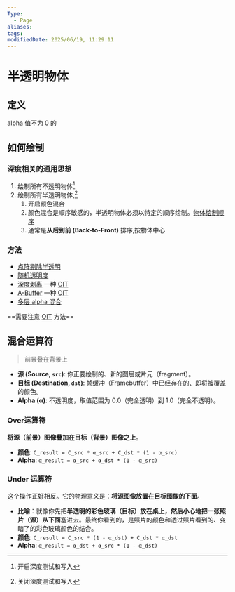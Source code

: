 ```yaml
---
Type:
  - Page
aliases: 
tags: 
modifiedDate: 2025/06/19, 11:29:11
---
```


# 半透明物体

## 定义

alpha 值不为 0 的

## 如何绘制

### 深度相关的通用思想

1. 绘制所有不透明物体[^1]
2. 绘制所有半透明物体,[^2]
    1. 开启颜色混合
    2. 颜色混合是顺序敏感的，半透明物体必须以特定的顺序绘制。[物体绘制顺序](物体绘制顺序.md)
    3. 通常是**从后到前 (Back-to-Front)** 排序,按物体中心

### 方法

- [点阵剔除半透明](点阵剔除半透明.md)
- [随机透明度](随机透明度.md)
- [深度剥离](深度剥离.md) 一种 [OIT](OIT.md)
- [A-Buffer](A-Buffer.md) 一种 [OIT](OIT.md)
- [多层 alpha 混合](多层%20alpha%20混合.md)

==需要注意 [OIT](OIT.md) 方法==

## 混合运算符

> 前景叠在背景上

- **源 (Source, `src`)**: 你正要绘制的、新的图层或片元（fragment）。
- **目标 (Destination, `dst`)**: 帧缓冲（Framebuffer）中已经存在的、即将被覆盖的颜色。
- **Alpha (α)**: 不透明度，取值范围为 0.0（完全透明）到 1.0（完全不透明）。

### Over运算符

**将源（前景）图像叠加在目标（背景）图像之上**。
- **颜色**: `C_result = C_src * α_src + C_dst * (1 - α_src)`
- **Alpha**: `α_result = α_src + α_dst * (1 - α_src)`

### Under 运算符

这个操作正好相反。它的物理意义是：**将源图像放置在目标图像的下面**。
- **比喻**：就像你先把**半透明的彩色玻璃（目标）**放在桌上，然后小心地把一张**照片（源）**从**下面**塞进去。最终你看到的，是照片的颜色和透过照片看到的、变暗了的彩色玻璃颜色的结合。
- **颜色**: `C_result = C_src * (1 - α_dst) + C_dst * α_dst`
- **Alpha**: `α_result = α_dst + α_src * (1 - α_dst)`

[^1]: 开启深度测试和写入
[^2]: 关闭深度测试和写入 
